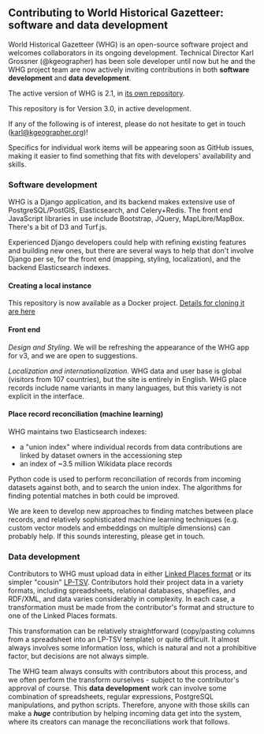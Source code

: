 ## Contributing to World Historical Gazetteer: software and data development

World Historical Gazetteer (WHG) is an open-source software  project and welcomes collaborators in its ongoing development. Technical Director Karl Grossner (@kgeographer) has been sole developer until now but he and the WHG project team are now actively inviting contributions in both **software development** and **data development**. 

The active version of WHG is 2.1, in [its own repository](https://github.com/WorldHistoricalGazetteer/whgazetteer).

This repository is for Version 3.0, in active development.

If any of the following is of interest, please do not hesitate to get in touch  (karl@kgeographer.org)!

Specifics for individual work items will be appearing soon as GitHub issues, making it easier to find something that fits with developers'  availability and skills. 

### Software development
WHG is a Django application, and its backend makes extensive use of PostgreSQL/PostGIS, Elasticsearch, and Celery+Redis. The front end JavaScript libraries in use include Bootstrap, JQuery, MapLibre/MapBox. There's a bit of D3 and Turf.js. 

Experienced Django developers could help with refining existing features and building new ones, but there are several ways to help that don't involve Django per se, for the front end (mapping, styling, localization), and the backend Elasticsearch indexes.

#### Creating a local instance
This repository is now available as a Docker project. [Details for cloning it are here]() 

#### Front end

_Design and Styling_. We will be refreshing the appearance of the WHG app for v3, and we are open to suggestions.

_Localization and internationalization_. WHG data and user base is global (visitors from 107 countries), but the site is entirely in English. WHG place records include name variants in many languages, but this variety is not explicit in the interface.


#### Place record reconciliation (machine learning)

WHG maintains two Elasticsearch indexes:
- a "union index" where individual records from data contributions are linked by dataset owners in the accessioning step
- an index of ~3.5 million Wikidata place records

Python code is used to perform reconciliation of records from incoming datasets against both, and to search the union index. The algorithms for finding potential matches in both could be improved.

We are keen to develop new approaches to finding matches between place records, and relatively sophisticated machine learning techniques (e.g. custom vector models and embeddings on multiple dimensions) can probably help. If this sounds interesting, please get in touch.

### Data development
Contributors to WHG must upload data in either [Linked Places format](https://github.com/LinkedPasts/linked-places-format) or its simpler "cousin" [LP-TSV](https://github.com/LinkedPasts/linked-places-format/blob/master/tsv_0.4.md). Contributors hold their project data in a variety formats, including  spreadsheets, relational databases, shapefiles, and RDF/XML, and data varies considerably in complexity. In each case, a transformation must be made from the contributor's format and structure to one of the Linked Places formats.

This transformation can be relatively straightforward (copy/pasting columns from a spreadsheet into an LP-TSV template) or quite difficult. It almost always involves some information loss, which is natural and not a prohibitive factor, but decisions are not always simple. 

The WHG team always consults with contributors about this process, and we often perform the transform ourselves - subject to the contributor's approval of course. This **data development** work can involve some combination of spreadsheets, regular expressions, PostgreSQL manipulations, and python scripts. Therefore, anyone with those skills can make a **_huge_** contribution by helping incoming data get into the system, where its creators can manage the reconciliations work that follows.
